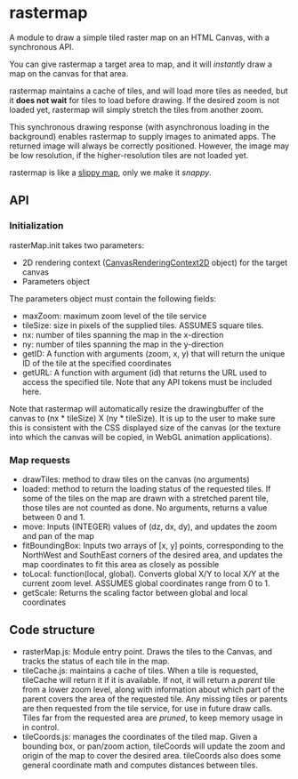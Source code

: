 # rastermap
A module to draw a simple tiled raster map on an HTML Canvas, with a 
synchronous API.

You can give rastermap a target area to map, and it will *instantly* draw
a map on the canvas for that area. 

rastermap maintains a cache of tiles, and will load more tiles as needed, 
but it **does not wait** for tiles to load before drawing. If the desired zoom
is not loaded yet, rastermap will simply stretch the tiles from another zoom.

This synchronous drawing response (with asynchronous loading in the background)
enables rastermap to supply images to animated apps. The returned image will
always be correctly positioned. However, the image may be low resolution, if
the higher-resolution tiles are not loaded yet.

rastermap is like a [slippy map], only we make it *snappy*.

## API
### Initialization
rasterMap.init takes two parameters:
- 2D rendering context ([CanvasRenderingContext2D] object) for the target canvas
- Parameters object

The parameters object must contain the following fields:
- maxZoom: maximum zoom level of the tile service
- tileSize: size in pixels of the supplied tiles. ASSUMES square tiles.
- nx: number of tiles spanning the map in the x-direction
- ny: number of tiles spanning the map in the y-direction
- getID: A function with arguments (zoom, x, y) that will return the unique
  ID of the tile at the specified coordinates
- getURL: A function with argument (id) that returns the URL used to access
  the specified tile. Note that any API tokens must be included here.

Note that rastermap will automatically resize the drawingbuffer of the canvas
to (nx * tileSize) X (ny * tileSize). It is up to the user to make sure this is
consistent with the CSS displayed size of the canvas (or the texture into which
the canvas will be copied, in WebGL animation applications).

### Map requests
- drawTiles: method to draw tiles on the canvas (no arguments)
- loaded: method to return the loading status of the requested tiles. If some
  of the tiles on the map are drawn with a stretched parent tile, those tiles
  are not counted as done. No arguments, returns a value between 0 and 1.
- move: Inputs (INTEGER) values of (dz, dx, dy), and updates the zoom and pan
  of the map
- fitBoundingBox: Inputs two arrays of [x, y] points, corresponding to the
  NorthWest and SouthEast corners of the desired area, and updates the map
  coordinates to fit this area as closely as possible
- toLocal: function(local, global). Converts global X/Y to local X/Y at the
  current zoom level. ASSUMES global coordinates range from 0 to 1.
- getScale: Returns the scaling factor between global and local coordinates

## Code structure
- rasterMap.js: Module entry point. Draws the tiles to the Canvas, and
  tracks the status of each tile in the map.
- tileCache.js: maintains a cache of tiles. When a tile is requested, tileCache
  will return it if it is available. If not, it will return a *parent* tile
  from a lower zoom level, along with information about which part of the
  parent covers the area of the requested tile. Any missing tiles or parents
  are then requested from the tile service, for use in future draw calls.
  Tiles far from the requested area are *pruned*, to keep memory usage in
  in control.
- tileCoords.js: manages the coordinates of the tiled map. Given a bounding
  box, or pan/zoom action, tileCoords will update the zoom and origin of the
  map to cover the desired area. tileCoords also does some general coordinate
  math and computes distances between tiles.

[slippy map]: https://en.wikipedia.org/wiki/Tiled_web_map
[CanvasRenderingContext2D]: https://developer.mozilla.org/en-US/docs/Web/API/CanvasRenderingContext2D
